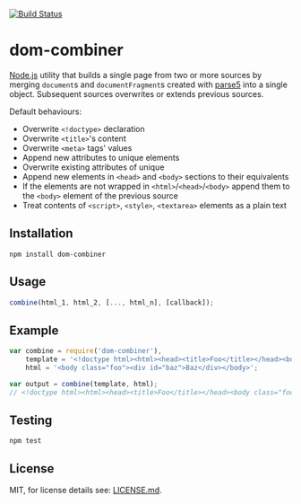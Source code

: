 [![Build Status](https://travis-ci.org/benderjs/dom-combiner.svg?branch=master)](https://travis-ci.org/benderjs/dom-combiner)

dom-combiner
============

[Node.js](http://nodejs.org) utility that builds a single page from two or more sources by merging `document`s and `documentFragment`s created with [parse5](https://github.com/inikulin/parse5) into a single object. Subsequent sources overwrites or extends previous sources.

Default behaviours:

- Overwrite `<!doctype>` declaration
- Overwrite `<title>`'s content
- Overwrite `<meta>` tags' values
- Append new attributes to unique elements
- Overwrite existing attributes of unique
- Append new elements in `<head>` and `<body>` sections to their equivalents
- If the elements are not wrapped in `<html>`/`<head>`/`<body>` append them to the `<body>` element of the previous source
- Treat contents of `<script>`, `<style>`, `<textarea>` elements as a plain text

Installation
------------

```
npm install dom-combiner
```

Usage
-----

```javascript
combine(html_1, html_2, [..., html_n], [callback]);
```

Example
-------

```javascript
var combine = require('dom-combiner'),
    template = '<!doctype html><html><head><title>Foo</title></head><body></body></html>',
    html = '<body class="foo"><div id="baz">Baz</div></body>';

var output = combine(template, html);
// <!doctype html><html><head><title>Foo</title></head><body class="foo"><div id="baz">Baz</div></body></html>
```

Testing
-------

```
npm test
```

License
-------

MIT, for license details see: [LICENSE.md](https://github.com/benderjs/dom-combiner/blob/master/LICENSE.md).
